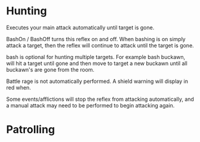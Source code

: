 # Hunting

Executes your main attack automatically until target is gone.

BashOn / BashOff turns this reflex on and off. When bashing is on simply attack a target, then the reflex will continue to attack until the target is gone.

bash <type> is optional for hunting multiple targets. For example bash buckawn, will hit a target until gone and then move to target a new buckawn until all buckawn's are gone from the room.
   
Battle rage is not automatically performed. A shield warning will display in red when.

Some events/afflictions will stop the reflex from attacking automatically, and a manual attack may need to be performed to begin attacking again.


# Patrolling
